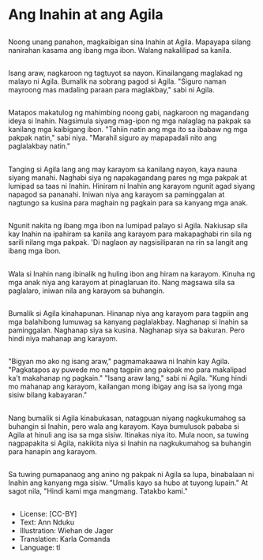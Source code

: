# Ang Inahin at ang Agila

##
Noong unang panahon, magkaibigan sina Inahin at Agila. Mapayapa silang nanirahan kasama ang ibang mga ibon. Walang nakalilipad sa kanila.

##
Isang araw, nagkaroon ng tagtuyot sa nayon. Kinailangang maglakad ng malayo ni Agila. Bumalik na sobrang pagod si Agila. "Siguro naman mayroong mas madaling paraan para maglakbay," sabi ni Agila.

##
Matapos makatulog ng mahimbing noong gabi, nagkaroon ng magandang ideya si Inahin. Nagsimula siyang mag-ipon ng mga nalaglag na pakpak sa kanilang mga kaibigang ibon. "Tahiin natin ang mga ito sa ibabaw ng mga pakpak natin," sabi niya. "Marahil siguro ay mapapadali nito ang paglalakbay natin."

##
Tanging si Agila lang ang may karayom sa kanilang nayon, kaya nauna siyang manahi. Naghabi siya ng napakagandang pares ng mga pakpak at lumipad sa taas ni Inahin. Hiniram ni Inahin ang karayom ngunit agad siyang napagod sa pananahi. Iniwan niya ang karayom sa paminggalan at nagtungo sa kusina para maghain ng pagkain para sa kanyang mga anak.

##
Ngunit nakita ng ibang mga ibon na lumipad palayo si Agila. Nakiusap sila kay Inahin na ipahiram sa kanila ang karayom para makapaghabi rin sila ng sarili nilang mga pakpak. 'Di naglaon ay nagsisiliparan na rin sa langit ang ibang mga ibon.

##
Wala si Inahin nang ibinalik ng huling ibon ang hiram na karayom. Kinuha ng mga anak niya ang karayom at pinaglaruan ito. Nang magsawa sila sa paglalaro, iniwan nila ang karayom sa buhangin. 

##
Bumalik si Agila kinahapunan. Hinanap niya ang karayom para tagpiin ang mga balahibong lumuwag sa kanyang paglalakbay. Naghanap si Inahin sa paminggalan. Naghanap siya sa kusina. Naghanap siya sa bakuran. Pero hindi niya mahanap ang karayom.

##
"Bigyan mo ako ng isang araw," pagmamakaawa ni Inahin kay Agila. "Pagkatapos ay puwede mo nang tagpiin ang pakpak mo para makalipad ka't makahanap ng pagkain." "Isang araw lang," sabi ni Agila. "Kung hindi mo mahanap ang karayom, kailangan mong ibigay ang isa sa iyong mga sisiw bilang kabayaran."

##
Nang bumalik si Agila kinabukasan, natagpuan niyang nagkukumahog sa buhangin si Inahin, pero wala ang karayom. Kaya bumulusok pababa si Agila at hinuli ang isa sa mga sisiw. Itinakas niya ito. Mula noon, sa tuwing nagpapakita si Agila, nakikita niya si Inahin na nagkukumahog sa buhangin para hanapin ang karayom.

##
Sa tuwing pumapanaog ang anino ng pakpak ni Agila sa lupa, binabalaan ni Inahin ang kanyang mga sisiw. "Umalis kayo sa hubo at tuyong lupain." At sagot nila, "Hindi kami mga mangmang. Tatakbo kami."

##
* License: [CC-BY]
* Text: Ann Nduku
* Illustration: Wiehan de Jager
* Translation: Karla Comanda
* Language: tl

